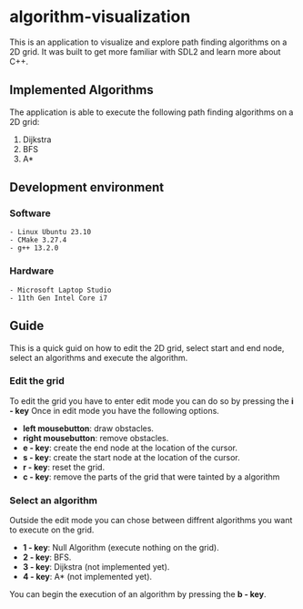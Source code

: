 # algorithm-visualization
This is an application to visualize and explore path finding algorithms on
a 2D grid. It was built to get more familiar with SDL2 and 
learn more about C++.

## Implemented Algorithms
The application is able to execute the following path finding
algorithms on a 2D grid:
1. Dijkstra
2. BFS
3. A*

## Development environment

### Software
    - Linux Ubuntu 23.10
    - CMake 3.27.4 
    - g++ 13.2.0 

### Hardware
    - Microsoft Laptop Studio
    - 11th Gen Intel Core i7

## Guide
This is a quick guid on how to edit the 2D grid, select start 
and end node, select an algorithms and execute the algorithm.

### Edit the grid
To edit the grid you have to enter edit mode you can do so by
pressing the **i - key** Once in edit mode you have the following options.
- **left mousebutton**: draw obstacles.
- **right mousebutton**: remove obstacles.
- **e - key**: create the end node at the location of the cursor.
- **s - key**: create the start node at the location of the cursor.
- **r - key**: reset the grid.
- **c - key**: remove the parts of the grid that were tainted by a algorithm

### Select an algorithm
Outside the edit mode you can chose between diffrent algorithms you want 
to execute on the grid.
- **1 - key**: Null Algorithm (execute nothing on the grid).
- **2 - key**: BFS.
- **3 - key**: Dijkstra (not implemented yet).
- **4 - key**: A* (not implemented yet).

You can begin the execution of an algorithm by pressing the **b - key**.
